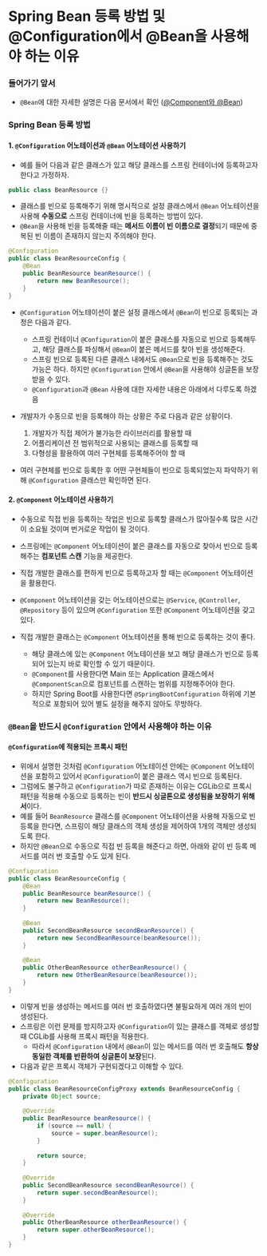 # Spring Bean 등록 방법 및 @Configuration에서 @Bean을 사용해야 하는 이유
### 들어가기 앞서
* `@Bean`에 대한 자세한 설명은 다음 문서에서 확인 ([@Component와 @Bean](@Component와%20@Bean.md))

### Spring Bean 등록 방법
#### 1. `@Configuration` 어노테이션과 `@Bean` 어노테이션 사용하기
* 예를 들어 다음과 같은 클래스가 있고 해당 클래스를 스프링 컨테이너에 등록하고자 한다고 가정하자.
```java
public class BeanResource {}
```

* 클래스를 빈으로 등록해주기 위해 명시적으로 설정 클래스에서 `@Bean` 어노테이션을 사용해 **수동으로** 스프링 컨테이너에 빈을 등록하는 방법이 있다.
* `@Bean`을 사용해 빈을 등록해줄 때는 **메서드 이름이 빈 이름으로 결정**되기 때문에 중복된 빈 이름이 존재하지 않는지 주의해야 한다.
```java
@Configuration
public class BeanResourceConfig {
    @Bean
    public BeanResource beanResource() {
        return new BeanResource();
    }
}
```

* `@Configuration` 어노테이션이 붙은 설정 클래스에서 `@Bean`이 빈으로 등록되는 과정은 다음과 같다.
  * 스프링 컨테이너 `@Configuration`이 붙은 클래스를 자동으로 빈으로 등록해두고, 해당 클래스를 파싱해서 `@Bean`이 붙은 메서드를 찾아 빈을 생성해준다.
  * 스프링 빈으로 등록된 다른 클래스 내에서도 `@Bean`으로 빈을 등록해주는 것도 가능은 하다. 하지만 `@Configuration` 안에서 `@Bean`을 사용해야 싱글톤을 보장받을 수 있다.
  * `@Configuration`과 `@Bean` 사용에 대한 자세한 내용은 아래에서 다루도록 하겠음

* 개발자가 수동으로 빈을 등록해야 하는 상황은 주로 다음과 같은 상황이다.
  1. 개발자가 직접 제어가 불가능한 라이브러리를 활용할 때
  2. 어플리케이션 전 범위적으로 사용되는 클래스를 등록할 때
  3. 다형성을 활용하여 여러 구현체를 등록해주어야 할 때

* 여러 구현체를 빈으로 등록한 후 어떤 구현체들이 빈으로 등록되었는지 파악하기 위해 `@Configuration` 클래스만 확인하면 된다.

#### 2. `@Component` 어노테이션 사용하기
* 수동으로 직접 빈을 등록하는 작업은 빈으로 등록할 클래스가 많아질수록 많은 시간이 소요될 것이며 번거로운 작업이 될 것이다.
* 스프링에는 `@Component` 어노테이션이 붙은 클래스를 자동으로 찾아서 빈으로 등록해주는 **컴포넌트 스캔** 기능을 제공한다.
* 직접 개발한 클래스를 편하게 빈으로 등록하고자 할 때는 `@Component` 어노테이션을 활용한다.
* `@Component` 어노테이션을 갖는 어노테이션으로는 `@Service`, `@Controller`, `@Repository` 등이 있으며 `@Configuration` 또한 `@Component` 어노테이션을 갖고 있다.

* 직접 개발한 클래스는 `@Component` 어노테이션을 통해 빈으로 등록하는 것이 좋다.
  * 해당 클래스에 있는 `@Component` 어노테이션을 보고 해당 클래스가 빈으로 등록되어 있는지 바로 확인할 수 있기 때문이다.
  * `@Component`를 사용한다면 Main 또는 Application 클래스에서 `@ComponentScan`으로 컴포넌트를 스캔하는 범위를 지정해주어야 한다.
  * 하지만 Spring Boot를 사용한다면 `@SpringBootConfiguration` 하위에 기본적으로 포함되어 있어 별도 설정을 해주지 않아도 무방하다.

### `@Bean`을 반드시 `@Configuration` 안에서 사용해야 하는 이유
#### `@Configuration`에 적용되는 프록시 패턴
* 위에서 설명한 것처럼 `@Configuration` 어노테이션 안에는 `@Component` 어노테이션을 포함하고 있어서 `@Configuration`이 붙은 클래스 역시 빈으로 등록된다.
* 그럼에도 불구하고 `@Configuration`가 따로 존재하는 이유는 CGLib으로 프록시 패턴을 적용해 수동으로 등록하는 빈이 **반드시 싱글톤으로 생성됨을 보장하기 위해서**이다.
* 예를 들어 `BeanResource` 클래스를 `@Component` 어노테이션을 사용해 자동으로 빈 등록을 한다면, 스프링이 해당 클래스의 객체 생성을 제어하여 1개의 객체만 생성되도록 한다.
* 하지만 `@Bean`으로 수동으로 직접 빈 등록을 해준다고 하면, 아래와 같이 빈 등록 메서드를 여러 번 호출할 수도 있게 된다.
```java
@Configuration
public class BeanResourceConfig {
    @Bean
    public BeanResource beanResource() {
        return new BeanResource();
    }
    
    @Bean
    public SecondBeanResource secondBeanResource() {
        return new SecondBeanResource(beanResource());
    }
    
    @Bean
    public OtherBeanResource otherBeanResource() {
        return new OtherBeanResource(beanResource());
    }
}
```

* 이렇게 빈을 생성하는 메서드를 여러 번 호출하였다면 불필요하게 여러 개의 빈이 생성된다.
* 스프링은 이런 문제를 방지하고자 `@Configuration`이 있는 클래스를 객체로 생성할 때 CGLib를 사용해 프록시 패턴을 적용한다.
  * 따라서 `@Configuration` 내에서 `@Bean`이 있는 메서드를 여러 번 호출해도 **항상 동일한 객체를 반환하여 싱글톤이 보장**된다.
* 다음과 같은 프록시 객체가 구현되겠다고 이해할 수 있다.

```java
@Configuration
public class BeanResourceConfigProxy extends BeanResourceConfig {
    private Object source;
    
    @Override
    public BeanResource beanResource() {
        if (source == null) {
            source = super.beanResource();
        }
        
        return source;
    }
    
    @Override
    public SecondBeanResource secondBeanResource() {
        return super.secondBeanResource();
    }
    
    @Override
    public OtherBeanResource otherBeanResource() {
        return super.otherBeanResource();
    }
}
```
